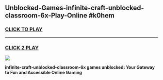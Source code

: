 
## Unblocked-Games-infinite-craft-unblocked-classroom-6x-Play-Online #k0hem
<h3>
<a href="https://news.freeplayer.one?title=infinite-craft-unblocked-classroom-6x&ref=3">CLICK TO PLAY</a></h3>
<hr>

<h3>
<a href="https://news.freeplayer.one?title=infinite-craft-unblocked-classroom-6x&ref=3">CLICK 2 PLAY</a>
  
</h3>

<a href="https://news.freeplayer.one?title=infinite-craft-unblocked-classroom-6x&ref=3"><img src="https://clearcache.store/games.png"></a>


**infinite-craft-unblocked-classroom-6x games unblocked: Your Gateway to Fun and Accessible Online Gaming**
